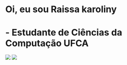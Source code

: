 # Oi, eu sou Raissa karoliny



<div>
 <h1> - Estudante de Ciências da Computação UFCA </h1>
 <a href= "raissateixei4@gmail.com"><img src="https://img.shields.io/badge/Gmail-D14836?style=for-the-badge&logo=gmail&logoColor=white" target="_blank"></a>
 <a href= "https://www.linkedin.com/in/raissa-rodrigues-829800224/" target="_blank"><img src="https://img.shields.io/badge/LinkedIn-0077B5?style=for-the-badge&logo=linkedin&logoColor=white" target="_blank"></a>
 </div>
